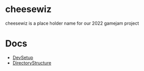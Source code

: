 # cheesewiz
cheesewiz is a place holder name for our 2022 gamejam project

# Docs
* [DevSetup](./docs/DevSetup.md)
* [DirectoryStructure](./docs/DirectoryStructure.md)
